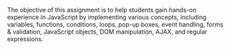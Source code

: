 The objective of this assignment is to help students gain hands-on experience in JavaScript 
by implementing various concepts, including variables, functions, conditions, loops, pop-up 
boxes, event handling, forms & validation, JavaScript objects, DOM manipulation, AJAX, and 
regular expressions. 
